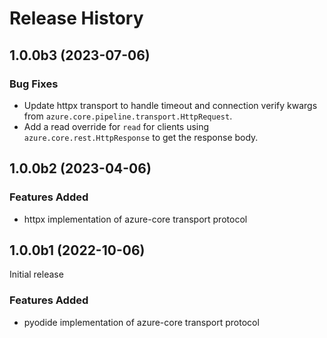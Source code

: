 # Release History

## 1.0.0b3 (2023-07-06)

### Bug Fixes

- Update httpx transport to handle timeout and connection verify kwargs from `azure.core.pipeline.transport.HttpRequest`.
- Add a read override for `read` for clients using `azure.core.rest.HttpResponse` to get the response body.

## 1.0.0b2 (2023-04-06)

### Features Added

- httpx implementation of azure-core transport protocol

## 1.0.0b1 (2022-10-06)

Initial release

### Features Added

- pyodide implementation of azure-core transport protocol
